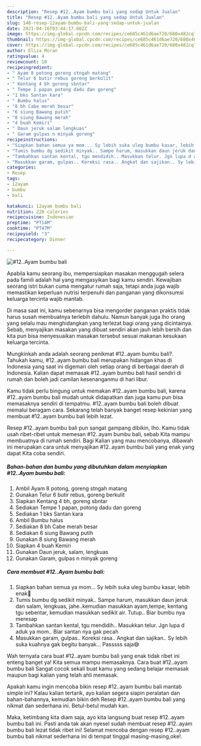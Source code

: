 ```yaml
---
description: "Resep #12..Ayam bumbu bali yang sedap Untuk Jualan"
title: "Resep #12..Ayam bumbu bali yang sedap Untuk Jualan"
slug: 140-resep-12ayam-bumbu-bali-yang-sedap-untuk-jualan
date: 2021-04-16T03:44:17.602Z
image: https://img-global.cpcdn.com/recipes/ce685c461d6ae720/680x482cq70/12ayam-bumbu-bali-foto-resep-utama.jpg
thumbnail: https://img-global.cpcdn.com/recipes/ce685c461d6ae720/680x482cq70/12ayam-bumbu-bali-foto-resep-utama.jpg
cover: https://img-global.cpcdn.com/recipes/ce685c461d6ae720/680x482cq70/12ayam-bumbu-bali-foto-resep-utama.jpg
author: Eliza Moran
ratingvalue: 4
reviewcount: 10
recipeingredient:
- " Ayam 8 potong goreng stngah matang"
- " Telur 6 butir rebus goreng berkulit"
- " Kentang 4 bh goreng sbntar"
- " Tempe 1 papan potong dadu dan goreng"
- "1 bks Santan kara"
- " Bumbu halus"
- "8 bh Cabe merah besar"
- "6 siung Bawang putih"
- "8 siung Bawang merah"
- "4 buah Kemiri"
- " Daun jeruk salam lengkuas"
- " Garam gulpas n minyak goreng"
recipeinstructions:
- "Siapkan bahan semua ya mom... Sy lebih suka uleg bumbu kasar, lebih enak🤭"
- "Tumis bumbu dg sedikit minyak.. Sampe harum, masukkan daun jeruk dan salam, lengkuas, jahe..kemudian masukkan ayam,tempe, kentang tgu sebentar, kemudian masukkan sedikit air. Tutup.. Biar bumbu nya meresap"
- "Tambahkan santan kental, tgu mendidih.. Masukkan telur. Jgn lupa d aduk ya mom.. Biar santan nya gak pecah"
- "Masukkan garam, gulpas.. Koreksi rasa.. Angkat dan sajikan.. Sy lebih suka kuahnya gak begitu banyak... Passsss saja😅"
categories:
- Resep
tags:
- 12ayam
- bumbu
- bali

katakunci: 12ayam bumbu bali 
nutrition: 228 calories
recipecuisine: Indonesian
preptime: "PT14M"
cooktime: "PT47M"
recipeyield: "3"
recipecategory: Dinner

---
```



![#12..Ayam bumbu bali](https://img-global.cpcdn.com/recipes/ce685c461d6ae720/680x482cq70/12ayam-bumbu-bali-foto-resep-utama.jpg)

Apabila kamu seorang ibu, mempersiapkan masakan menggugah selera pada famili adalah hal yang mengasyikan bagi kamu sendiri. Kewajiban seorang istri bukan cuma mengatur rumah saja, tetapi anda juga wajib memastikan keperluan nutrisi terpenuhi dan panganan yang dikonsumsi keluarga tercinta wajib mantab.

Di masa  saat ini, kamu sebenarnya bisa mengorder panganan praktis tidak harus susah membuatnya terlebih dahulu. Namun banyak juga lho orang yang selalu mau menghidangkan yang terlezat bagi orang yang dicintainya. Sebab, menyajikan masakan yang dibuat sendiri akan jauh lebih bersih dan kita pun bisa menyesuaikan masakan tersebut sesuai makanan kesukaan keluarga tercinta. 



Mungkinkah anda adalah seorang penikmat #12..ayam bumbu bali?. Tahukah kamu, #12..ayam bumbu bali merupakan hidangan khas di Indonesia yang saat ini digemari oleh setiap orang di berbagai daerah di Indonesia. Kalian dapat memasak #12..ayam bumbu bali hasil sendiri di rumah dan boleh jadi camilan kesenanganmu di hari libur.

Kamu tidak perlu bingung untuk memakan #12..ayam bumbu bali, karena #12..ayam bumbu bali mudah untuk didapatkan dan juga kamu pun bisa memasaknya sendiri di tempatmu. #12..ayam bumbu bali boleh dibuat memalui beragam cara. Sekarang telah banyak banget resep kekinian yang membuat #12..ayam bumbu bali lebih lezat.

Resep #12..ayam bumbu bali pun sangat gampang dibikin, lho. Kamu tidak usah ribet-ribet untuk memesan #12..ayam bumbu bali, sebab Kita mampu membuatnya di rumah sendiri. Bagi Kalian yang mau mencobanya, dibawah ini merupakan cara untuk menyajikan #12..ayam bumbu bali yang enak yang dapat Kita coba sendiri.

<!--inarticleads1-->

##### Bahan-bahan dan bumbu yang dibutuhkan dalam menyiapkan #12..Ayam bumbu bali:

1. Ambil  Ayam 8 potong, goreng stngah matang
1. Gunakan  Telur 6 butir rebus, goreng berkulit
1. Siapkan  Kentang 4 bh, goreng sbntar
1. Sediakan  Tempe 1 papan, potong dadu dan goreng
1. Sediakan 1 bks Santan kara
1. Ambil  Bumbu halus
1. Sediakan 8 bh Cabe merah besar
1. Sediakan 6 siung Bawang putih
1. Gunakan 8 siung Bawang merah
1. Siapkan 4 buah Kemiri
1. Gunakan  Daun jeruk, salam, lengkuas
1. Gunakan  Garam, gulpas n minyak goreng




<!--inarticleads2-->

##### Cara membuat #12..Ayam bumbu bali:

1. Siapkan bahan semua ya mom... Sy lebih suka uleg bumbu kasar, lebih enak🤭
1. Tumis bumbu dg sedikit minyak.. Sampe harum, masukkan daun jeruk dan salam, lengkuas, jahe..kemudian masukkan ayam,tempe, kentang tgu sebentar, kemudian masukkan sedikit air. Tutup.. Biar bumbu nya meresap
1. Tambahkan santan kental, tgu mendidih.. Masukkan telur. Jgn lupa d aduk ya mom.. Biar santan nya gak pecah
1. Masukkan garam, gulpas.. Koreksi rasa.. Angkat dan sajikan.. Sy lebih suka kuahnya gak begitu banyak... Passsss saja😅




Wah ternyata cara buat #12..ayam bumbu bali yang enak tidak ribet ini enteng banget ya! Kita semua mampu memasaknya. Cara buat #12..ayam bumbu bali Sangat cocok sekali buat kamu yang sedang belajar memasak maupun bagi kalian yang telah ahli memasak.

Apakah kamu ingin mencoba bikin resep #12..ayam bumbu bali mantab simple ini? Kalau kalian tertarik, ayo kalian segera siapin peralatan dan bahan-bahannya, kemudian bikin deh Resep #12..ayam bumbu bali yang nikmat dan sederhana ini. Betul-betul mudah kan. 

Maka, ketimbang kita diam saja, ayo kita langsung buat resep #12..ayam bumbu bali ini. Pasti anda tak akan nyesel sudah membuat resep #12..ayam bumbu bali lezat tidak ribet ini! Selamat mencoba dengan resep #12..ayam bumbu bali nikmat sederhana ini di tempat tinggal masing-masing,oke!.

